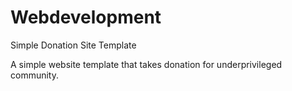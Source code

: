 # Webdevelopment 
Simple Donation Site Template

A simple website template that takes donation for underprivileged community.
